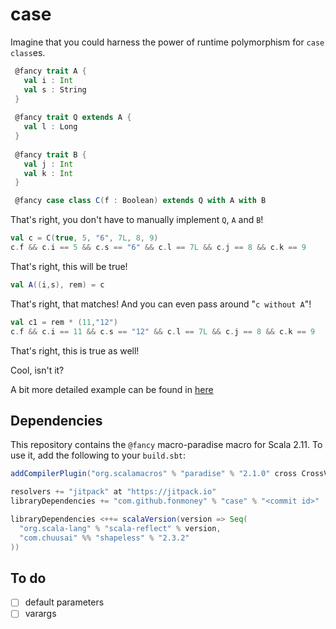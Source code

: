 # case

Imagine that you could harness the power of runtime polymorphism for `case class`es. 

```scala
 @fancy trait A {
   val i : Int
   val s : String
 }
 
 @fancy trait Q extends A {
   val l : Long
 }
 
 @fancy trait B {
   val j : Int
   val k : Int
 }

 @fancy case class C(f : Boolean) extends Q with A with B
```

That's right, you don't have to manually implement `Q`, `A` and `B`!

```scala
val c = C(true, 5, "6", 7L, 8, 9)
c.f && c.i == 5 && c.s == "6" && c.l == 7L && c.j == 8 && c.k == 9
```

That's right, this will be true!

```scala
val A((i,s), rem) = c
```

That's right, that matches! And you can even pass around "`c without A`"!

```scala
val c1 = rem * (11,"12")
c.f && c.i == 11 && c.s == "12" && c.l == 7L && c.j == 8 && c.k == 9
```

That's right, this is true as well!

Cool, isn't it?

A bit more detailed example can be found in [here](doc/example.scala)

Dependencies
------------

This repository contains the `@fancy` macro-paradise macro for Scala 2.11.
To use it, add the following to your `build.sbt`:

```scala
addCompilerPlugin("org.scalamacros" % "paradise" % "2.1.0" cross CrossVersion.full)

resolvers += "jitpack" at "https://jitpack.io"
libraryDependencies += "com.github.fonmoney" % "case" % "<commit id>"

libraryDependencies <++= scalaVersion(version => Seq(
  "org.scala-lang" % "scala-reflect" % version,
  "com.chuusai" %% "shapeless" % "2.3.2"
))
```

To do
-----

- [ ] default parameters
- [ ] varargs
